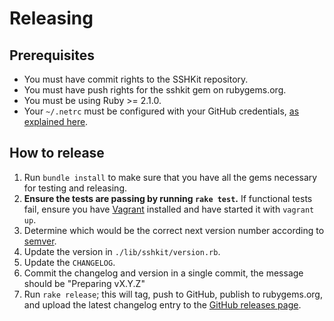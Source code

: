 # Releasing

## Prerequisites

* You must have commit rights to the SSHKit repository.
* You must have push rights for the sshkit gem on rubygems.org.
* You must be using Ruby >= 2.1.0.
* Your `~/.netrc` must be configured with your GitHub credentials, [as explained here](https://github.com/mattbrictson/chandler#2-configure-netrc).

## How to release

1. Run `bundle install` to make sure that you have all the gems necessary for testing and releasing.
2.  **Ensure the tests are passing by running `rake test`.** If functional tests fail, ensure you have [Vagrant](https://www.vagrantup.com) installed and have started it with `vagrant up`.
3. Determine which would be the correct next version number according to [semver](http://semver.org/).
4. Update the version in `./lib/sshkit/version.rb`.
5. Update the `CHANGELOG`.
6. Commit the changelog and version in a single commit, the message should be "Preparing vX.Y.Z"
7. Run `rake release`; this will tag, push to GitHub, publish to rubygems.org, and upload the latest changelog entry to the [GitHub releases page](https://github.com/capistrano/sshkit/releases).
